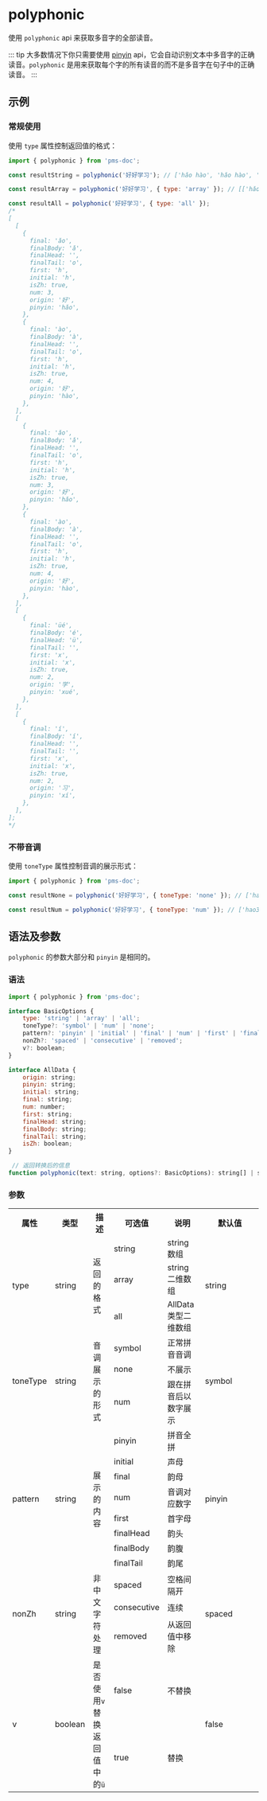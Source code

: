 # polyphonic <Badge type="tip" text="v3.15.0+" vertical="middle" />

使用 `polyphonic` api 来获取多音字的全部读音。

::: tip
大多数情况下你只需要使用 [pinyin](/use/pinyin.md) api，它会自动识别文本中多音字的正确读音。`polyphonic` 是用来获取每个字的所有读音的而不是多音字在句子中的正确读音。
:::

## 示例

### 常规使用

使用 `type` 属性控制返回值的格式：

```js
import { polyphonic } from 'pms-doc';

const resultString = polyphonic('好好学习'); // ['hǎo hào', 'hǎo hào', 'xué', 'xí']

const resultArray = polyphonic('好好学习', { type: 'array' }); // [['hǎo', 'hào'], ['hǎo', 'hào'], ['xué'], ['xí']]

const resultAll = polyphonic('好好学习', { type: 'all' });
/*
[
  [
    {
      final: 'ǎo',
      finalBody: 'ǎ',
      finalHead: '',
      finalTail: 'o',
      first: 'h',
      initial: 'h',
      isZh: true,
      num: 3,
      origin: '好',
      pinyin: 'hǎo',
    },
    {
      final: 'ào',
      finalBody: 'à',
      finalHead: '',
      finalTail: 'o',
      first: 'h',
      initial: 'h',
      isZh: true,
      num: 4,
      origin: '好',
      pinyin: 'hào',
    },
  ],
  [
    {
      final: 'ǎo',
      finalBody: 'ǎ',
      finalHead: '',
      finalTail: 'o',
      first: 'h',
      initial: 'h',
      isZh: true,
      num: 3,
      origin: '好',
      pinyin: 'hǎo',
    },
    {
      final: 'ào',
      finalBody: 'à',
      finalHead: '',
      finalTail: 'o',
      first: 'h',
      initial: 'h',
      isZh: true,
      num: 4,
      origin: '好',
      pinyin: 'hào',
    },
  ],
  [
    {
      final: 'üé',
      finalBody: 'é',
      finalHead: 'ü',
      finalTail: '',
      first: 'x',
      initial: 'x',
      isZh: true,
      num: 2,
      origin: '学',
      pinyin: 'xué',
    },
  ],
  [
    {
      final: 'í',
      finalBody: 'í',
      finalHead: '',
      finalTail: '',
      first: 'x',
      initial: 'x',
      isZh: true,
      num: 2,
      origin: '习',
      pinyin: 'xí',
    },
  ],
];
*/
```

### 不带音调

使用 `toneType` 属性控制音调的展示形式：

```js
import { polyphonic } from 'pms-doc';

const resultNone = polyphonic('好好学习', { toneType: 'none' }); // ['hao', 'hao', 'xue', 'xi']

const resultNum = polyphonic('好好学习', { toneType: 'num' }); // ['hao3 hao4', 'hao3 hao4', 'xue2', 'xi2']
```

## 语法及参数

`polyphonic` 的参数大部分和 `pinyin` 是相同的。

### 语法

```js
import { polyphonic } from 'pms-doc';

interface BasicOptions {
    type: 'string' | 'array' | 'all';
    toneType?: 'symbol' | 'num' | 'none';
    pattern?: 'pinyin' | 'initial' | 'final' | 'num' | 'first' | 'finalHead' | 'finalBody' | 'finalTail';
    nonZh?: 'spaced' | 'consecutive' | 'removed';
    v?: boolean;
}

interface AllData {
    origin: string;
    pinyin: string;
    initial: string;
    final: string;
    num: number;
    first: string;
    finalHead: string;
    finalBody: string;
    finalTail: string;
    isZh: boolean;
}

 // 返回转换后的信息
function polyphonic(text: string, options?: BasicOptions): string[] | string[][] | AllData[][]
```

### 参数

<table>
    <tr>
        <th>属性</th>
        <th>类型</th>
        <th>描述</th>
        <th>可选值</th>
        <th>说明</th>
        <th width="100">默认值</th>
    </tr>
    <tr>
        <td rowspan="3">type</td>
        <td rowspan="3">string</td>
        <td rowspan="3">返回的格式</td>
        <td>string</td>
        <td>string 数组</td>
        <td rowspan="3">string</td>
    </tr>
    <tr>
        <td>array</td>
        <td>string 二维数组</td>
    </tr>
    <tr>
        <td>all</td>
        <td>AllData 类型二维数组</td>
    </tr>
    <tr>
        <td rowspan="3">toneType</td>
        <td rowspan="3">string</td>
        <td rowspan="3">音调展示的形式</td>
        <td>symbol</td>
        <td>正常拼音音调</td>
        <td rowspan="3">symbol</td>
    </tr>
    <tr>
        <td>none</td>
        <td>不展示</td>
    </tr>
    <tr>
        <td>num</td>
        <td>跟在拼音后以数字展示</td>
    </tr>
    <tr>
        <td rowspan="8">pattern</td>
        <td rowspan="8">string</td>
        <td rowspan="8">展示的内容</td>
        <td>pinyin</td>
        <td>拼音全拼</td>
        <td rowspan="8">pinyin</td>
    </tr>
    <tr>
        <td>initial</td>
        <td>声母</td>
    </tr>
    <tr>
        <td>final</td>
        <td>韵母</td>
    </tr>
    <tr>
        <td>num</td>
        <td>音调对应数字</td>
    </tr>
    <tr>
        <td>first</td>
        <td>首字母</td>
    </tr>
    <tr>
        <td>finalHead</td>
        <td>韵头</td>
    </tr>
    <tr>
        <td>finalBody</td>
        <td>韵腹</td>
    </tr>
    <tr>
        <td>finalTail</td>
        <td>韵尾</td>
    </tr>
    <tr>
        <td rowspan="3">nonZh</td>
        <td rowspan="3">string</td>
        <td rowspan="3">非中文字符处理</td>
        <td>spaced</td>
        <td>空格间隔开</td>
        <td rowspan="3">spaced</td>
    </tr>
    <tr>
        <td>consecutive</td>
        <td>连续</td>
    </tr>
    <tr>
        <td>removed</td>
        <td>从返回值中移除</td>
    </tr>
    <tr>
        <td rowspan="2">v</td>
        <td rowspan="2">boolean</td>
        <td rowspan="2">是否使用<code>v</code>替换返回值中的<code>ü</code></td>
        <td>false</td>
        <td>不替换</td>
        <td rowspan="2">false</td>
    </tr>
    <tr>
        <td>true</td>
        <td>替换</td>
    </tr>
</table>

